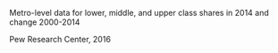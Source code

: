 Metro-level data for lower, middle, and upper class shares in 2014 and change 2000-2014

Pew Research Center, 2016
